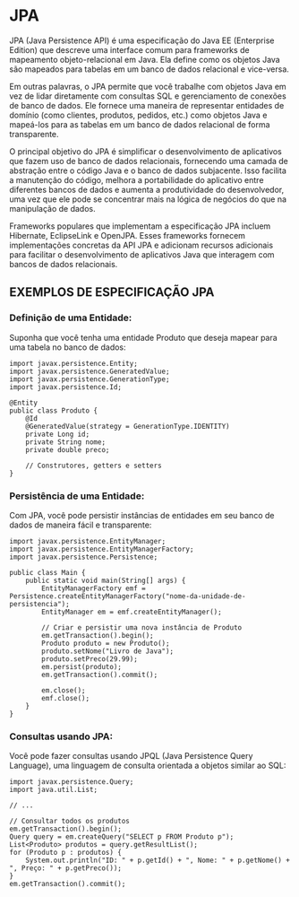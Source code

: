# JPA

JPA (Java Persistence API) é uma especificação do Java EE (Enterprise Edition) que descreve uma interface comum para frameworks de mapeamento objeto-relacional em Java. Ela define como os objetos Java são mapeados para tabelas em um banco de dados relacional e vice-versa.

Em outras palavras, o JPA permite que você trabalhe com objetos Java em vez de lidar diretamente com consultas SQL e gerenciamento de conexões de banco de dados. Ele fornece uma maneira de representar entidades de domínio (como clientes, produtos, pedidos, etc.) como objetos Java e mapeá-los para as tabelas em um banco de dados relacional de forma transparente.

O principal objetivo do JPA é simplificar o desenvolvimento de aplicativos que fazem uso de banco de dados relacionais, fornecendo uma camada de abstração entre o código Java e o banco de dados subjacente. Isso facilita a manutenção do código, melhora a portabilidade do aplicativo entre diferentes bancos de dados e aumenta a produtividade do desenvolvedor, uma vez que ele pode se concentrar mais na lógica de negócios do que na manipulação de dados.

Frameworks populares que implementam a especificação JPA incluem Hibernate, EclipseLink e OpenJPA. Esses frameworks fornecem implementações concretas da API JPA e adicionam recursos adicionais para facilitar o desenvolvimento de aplicativos Java que interagem com bancos de dados relacionais.

## EXEMPLOS DE ESPECIFICAÇÃO JPA

### Definição de uma Entidade:

Suponha que você tenha uma entidade Produto que deseja mapear para uma tabela no banco de dados:

    import javax.persistence.Entity;
    import javax.persistence.GeneratedValue;
    import javax.persistence.GenerationType;
    import javax.persistence.Id;
    
    @Entity
    public class Produto {
        @Id
        @GeneratedValue(strategy = GenerationType.IDENTITY)
        private Long id;
        private String nome;
        private double preco;
    
        // Construtores, getters e setters
    }
    
### Persistência de uma Entidade:

Com JPA, você pode persistir instâncias de entidades em seu banco de dados de maneira fácil e transparente:

    import javax.persistence.EntityManager;
    import javax.persistence.EntityManagerFactory;
    import javax.persistence.Persistence;
    
    public class Main {
        public static void main(String[] args) {
            EntityManagerFactory emf = Persistence.createEntityManagerFactory("nome-da-unidade-de-persistencia");
            EntityManager em = emf.createEntityManager();
    
            // Criar e persistir uma nova instância de Produto
            em.getTransaction().begin();
            Produto produto = new Produto();
            produto.setNome("Livro de Java");
            produto.setPreco(29.99);
            em.persist(produto);
            em.getTransaction().commit();
    
            em.close();
            emf.close();
        }
    }

### Consultas usando JPA:

Você pode fazer consultas usando JPQL (Java Persistence Query Language), uma linguagem de consulta orientada a objetos similar ao SQL:

    import javax.persistence.Query;
    import java.util.List;
    
    // ...
    
    // Consultar todos os produtos
    em.getTransaction().begin();
    Query query = em.createQuery("SELECT p FROM Produto p");
    List<Produto> produtos = query.getResultList();
    for (Produto p : produtos) {
        System.out.println("ID: " + p.getId() + ", Nome: " + p.getNome() + ", Preço: " + p.getPreco());
    }
    em.getTransaction().commit();